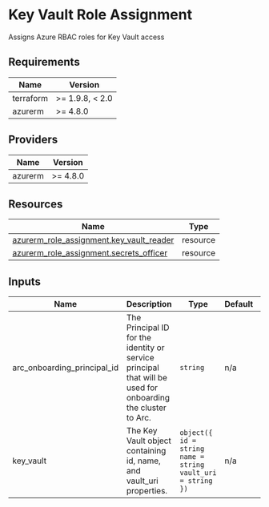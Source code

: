 <!-- BEGIN_TF_DOCS -->
<!-- markdown-table-prettify-ignore-start -->
# Key Vault Role Assignment

Assigns Azure RBAC roles for Key Vault access

## Requirements

| Name | Version |
|------|---------|
| terraform | >= 1.9.8, < 2.0 |
| azurerm | >= 4.8.0 |

## Providers

| Name | Version |
|------|---------|
| azurerm | >= 4.8.0 |

## Resources

| Name | Type |
|------|------|
| [azurerm_role_assignment.key_vault_reader](https://registry.terraform.io/providers/hashicorp/azurerm/latest/docs/resources/role_assignment) | resource |
| [azurerm_role_assignment.secrets_officer](https://registry.terraform.io/providers/hashicorp/azurerm/latest/docs/resources/role_assignment) | resource |

## Inputs

| Name | Description | Type | Default | Required |
|------|-------------|------|---------|:--------:|
| arc\_onboarding\_principal\_id | The Principal ID for the identity or service principal that will be used for onboarding the cluster to Arc. | `string` | n/a | yes |
| key\_vault | The Key Vault object containing id, name, and vault\_uri properties. | ```object({ id = string name = string vault_uri = string })``` | n/a | yes |
<!-- markdown-table-prettify-ignore-end -->
<!-- END_TF_DOCS -->
